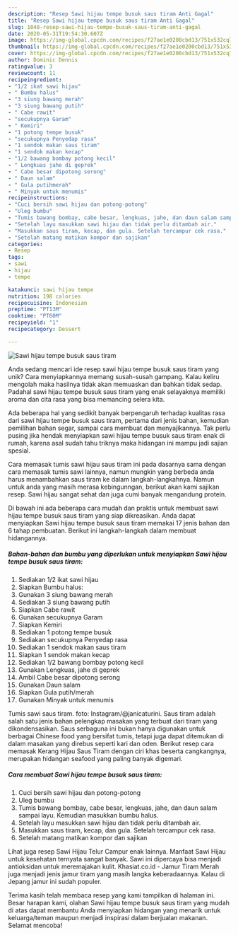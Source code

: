 ```yaml
---
description: "Resep Sawi hijau tempe busuk saus tiram Anti Gagal"
title: "Resep Sawi hijau tempe busuk saus tiram Anti Gagal"
slug: 1048-resep-sawi-hijau-tempe-busuk-saus-tiram-anti-gagal
date: 2020-05-31T19:54:30.607Z
image: https://img-global.cpcdn.com/recipes/f27ae1e0200cbd13/751x532cq70/sawi-hijau-tempe-busuk-saus-tiram-foto-resep-utama.jpg
thumbnail: https://img-global.cpcdn.com/recipes/f27ae1e0200cbd13/751x532cq70/sawi-hijau-tempe-busuk-saus-tiram-foto-resep-utama.jpg
cover: https://img-global.cpcdn.com/recipes/f27ae1e0200cbd13/751x532cq70/sawi-hijau-tempe-busuk-saus-tiram-foto-resep-utama.jpg
author: Dominic Dennis
ratingvalue: 3
reviewcount: 11
recipeingredient:
- "1/2 ikat sawi hijau"
- " Bumbu halus"
- "3 siung bawang merah"
- "3 siung bawang putih"
- " Cabe rawit"
- "secukupnya Garam"
- " Kemiri"
- "1 potong tempe busuk"
- "secukupnya Penyedap rasa"
- "1 sendok makan saus tiram"
- "1 sendok makan kecap"
- "1/2 bawang bombay potong kecil"
- " Lengkuas jahe di geprek"
- " Cabe besar dipotong serong"
- " Daun salam"
- " Gula putihmerah"
- " Minyak untuk menumis"
recipeinstructions:
- "Cuci bersih sawi hijau dan potong-potong"
- "Uleg bumbu"
- "Tumis bawang bombay, cabe besar, lengkuas, jahe, dan daun salam sampai layu. Kemudian masukkan bumbu halus."
- "Setelah layu masukkan sawi hijau dan tidak perlu ditambah air."
- "Masukkan saus tiram, kecap, dan gula. Setelah tercampur cek rasa."
- "Setelah matang matikan kompor dan sajikan"
categories:
- Resep
tags:
- sawi
- hijau
- tempe

katakunci: sawi hijau tempe 
nutrition: 198 calories
recipecuisine: Indonesian
preptime: "PT13M"
cooktime: "PT60M"
recipeyield: "1"
recipecategory: Dessert

---
```



![Sawi hijau tempe busuk saus tiram](https://img-global.cpcdn.com/recipes/f27ae1e0200cbd13/751x532cq70/sawi-hijau-tempe-busuk-saus-tiram-foto-resep-utama.jpg)

Anda sedang mencari ide resep sawi hijau tempe busuk saus tiram yang unik? Cara menyiapkannya memang susah-susah gampang. Kalau keliru mengolah maka hasilnya tidak akan memuaskan dan bahkan tidak sedap. Padahal sawi hijau tempe busuk saus tiram yang enak selayaknya memiliki aroma dan cita rasa yang bisa memancing selera kita.

Ada beberapa hal yang sedikit banyak berpengaruh terhadap kualitas rasa dari sawi hijau tempe busuk saus tiram, pertama dari jenis bahan, kemudian pemilihan bahan segar, sampai cara membuat dan menyajikannya. Tak perlu pusing jika hendak menyiapkan sawi hijau tempe busuk saus tiram enak di rumah, karena asal sudah tahu triknya maka hidangan ini mampu jadi sajian spesial.

Cara memasak tumis sawi hijau saus tiram ini pada dasarnya sama dengan cara memasak tumis sawi lainnya, namun mungkin yang berbeda anda harus menambahkan saus tiram ke dalam langkah-langkahnya. Namun untuk anda yang masih merasa kebingunngan, berikut akan kami sajikan resep. Sawi hijau sangat sehat dan juga cumi banyak mengandung protein.


Di bawah ini ada beberapa cara mudah dan praktis untuk membuat sawi hijau tempe busuk saus tiram yang siap dikreasikan. Anda dapat menyiapkan Sawi hijau tempe busuk saus tiram memakai 17 jenis bahan dan 6 tahap pembuatan. Berikut ini langkah-langkah dalam membuat hidangannya.

<!--inarticleads1-->

##### Bahan-bahan dan bumbu yang diperlukan untuk menyiapkan Sawi hijau tempe busuk saus tiram:

1. Sediakan 1/2 ikat sawi hijau
1. Siapkan  Bumbu halus:
1. Gunakan 3 siung bawang merah
1. Sediakan 3 siung bawang putih
1. Siapkan  Cabe rawit
1. Gunakan secukupnya Garam
1. Siapkan  Kemiri
1. Sediakan 1 potong tempe busuk
1. Sediakan secukupnya Penyedap rasa
1. Sediakan 1 sendok makan saus tiram
1. Siapkan 1 sendok makan kecap
1. Sediakan 1/2 bawang bombay potong kecil
1. Gunakan  Lengkuas, jahe di geprek
1. Ambil  Cabe besar dipotong serong
1. Gunakan  Daun salam
1. Siapkan  Gula putih/merah
1. Gunakan  Minyak untuk menumis


Tumis sawi saus tiram. foto: Instagram/@janicaturini. Saus tiram adalah salah satu jenis bahan pelengkap masakan yang terbuat dari tiram yang dikondensasikan. Saus serbaguna ini bukan hanya digunakan untuk berbagai Chinese food yang bersifat tumis, tetapi juga dapat ditemukan di dalam masakan yang direbus seperti kari dan oden. Berikut resep cara memasak Kerang Hijau Saus Tiram dengan ciri khas beserta cangkangnya, merupakan hidangan seafood yang paling banyak digemari. 

<!--inarticleads2-->

##### Cara membuat Sawi hijau tempe busuk saus tiram:

1. Cuci bersih sawi hijau dan potong-potong
1. Uleg bumbu
1. Tumis bawang bombay, cabe besar, lengkuas, jahe, dan daun salam sampai layu. Kemudian masukkan bumbu halus.
1. Setelah layu masukkan sawi hijau dan tidak perlu ditambah air.
1. Masukkan saus tiram, kecap, dan gula. Setelah tercampur cek rasa.
1. Setelah matang matikan kompor dan sajikan


Lihat juga resep Sawi Hijau Telur Campur enak lainnya. Manfaat Sawi Hijau untuk kesehatan ternyata sangat banyak. Sawi ini dipercaya bisa menjadi antioksidan untuk meremajakan kulit. Khasiat.co.id - Jamur Tiram Merah juga menjadi jenis jamur tiram yang masih langka keberadaannya. Kalau di Jepang jamur ini sudah populer. 

Terima kasih telah membaca resep yang kami tampilkan di halaman ini. Besar harapan kami, olahan Sawi hijau tempe busuk saus tiram yang mudah di atas dapat membantu Anda menyiapkan hidangan yang menarik untuk keluarga/teman maupun menjadi inspirasi dalam berjualan makanan. Selamat mencoba!
